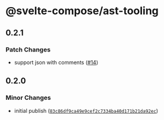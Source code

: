 # @svelte-compose/ast-tooling

## 0.2.1

### Patch Changes

- support json with comments ([#14](https://github.com/svelte-compose/svelte-compose/pull/14))

## 0.2.0

### Minor Changes

- initial publish ([`83c86df9ca49e9cef2c7334ba40d171b21da92ec`](https://github.com/svelte-compose/svelte-compose/commit/83c86df9ca49e9cef2c7334ba40d171b21da92ec))
